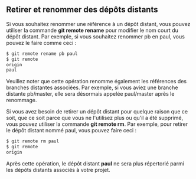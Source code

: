 ## Retirer et renommer des dépôts distants

Si vous souhaitez renommer une référence à un dépôt distant, vous pouvez utiliser la commande **git remote rename** pour modifier le nom court du dépôt distant. Par exemple, si vous souhaitez renommer pb en paul, vous pouvez le faire comme ceci :

```bash
$ git remote rename pb paul
$ git remote
origin
paul
```

Veuillez noter que cette opération renomme également les références des branches distantes associées. Par exemple, si vous aviez une branche distante pb/master, elle sera désormais appelée paul/master après le renommage.

Si vous avez besoin de retirer un dépôt distant pour quelque raison que ce soit, que ce soit parce que vous ne l'utilisez plus ou qu'il a été supprimé, vous pouvez utiliser la commande **git remote rm**. Par exemple, pour retirer le dépôt distant nommé paul, vous pouvez faire ceci :

```bash
$ git remote rm paul
$ git remote
origin
```

Après cette opération, le dépôt distant **paul** ne sera plus répertorié parmi les dépôts distants associés à votre projet.
